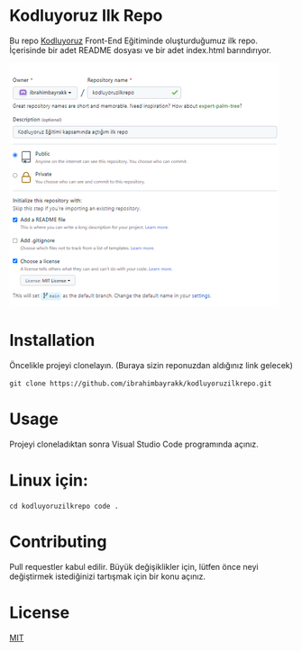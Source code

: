 # Kodluyoruz Ilk Repo
Bu repo [Kodluyoruz](www.kodluyoruz.org) Front-End Eğitiminde oluşturduğumuz ilk repo. İçerisinde bir adet README dosyası ve bir adet index.html barındırıyor.

![github](https://raw.githubusercontent.com/ibrahimbayrakk/kodluyoruzilkrepo/main/Image.png)

# Installation
Öncelikle projeyi clonelayın. (Buraya sizin reponuzdan aldığınız link gelecek)

``git clone https://github.com/ibrahimbayrakk/kodluyoruzilkrepo.git``
# Usage
Projeyi cloneladıktan sonra Visual Studio Code programında açınız.

# Linux için:

``cd kodluyoruzilkrepo
code .``

# Contributing
Pull requestler kabul edilir. Büyük değişiklikler için, lütfen önce neyi değiştirmek istediğinizi tartışmak için bir konu açınız.

# License
[MIT](https://choosealicense.com/licenses/mit/)